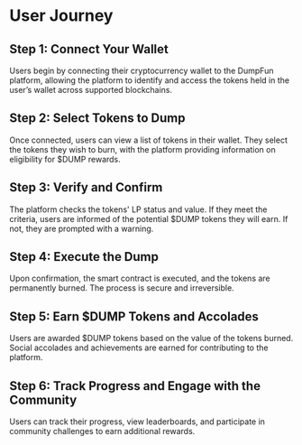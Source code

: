 # User Journey

## Step 1: Connect Your Wallet
Users begin by connecting their cryptocurrency wallet to the DumpFun platform, allowing the platform to identify and access the tokens held in the user’s wallet across supported blockchains.

## Step 2: Select Tokens to Dump
Once connected, users can view a list of tokens in their wallet. They select the tokens they wish to burn, with the platform providing information on eligibility for $DUMP rewards.

## Step 3: Verify and Confirm
The platform checks the tokens' LP status and value. If they meet the criteria, users are informed of the potential $DUMP tokens they will earn. If not, they are prompted with a warning.

## Step 4: Execute the Dump
Upon confirmation, the smart contract is executed, and the tokens are permanently burned. The process is secure and irreversible.

## Step 5: Earn $DUMP Tokens and Accolades
Users are awarded $DUMP tokens based on the value of the tokens burned. Social accolades and achievements are earned for contributing to the platform.

## Step 6: Track Progress and Engage with the Community
Users can track their progress, view leaderboards, and participate in community challenges to earn additional rewards.
